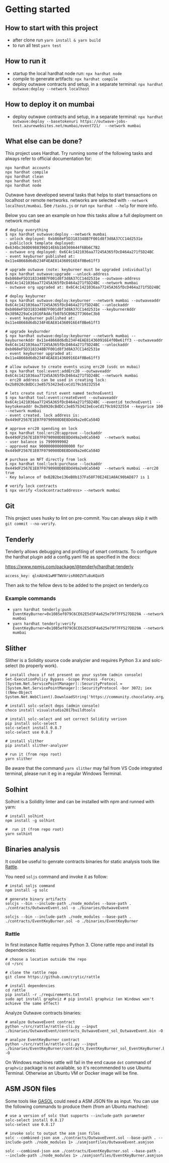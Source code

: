 # Getting started

## How to start with this project

- after clone run `yarn install & yarn build`
- to run all test `yarn test`

## How to run it

- startup the local hardhat node run: `npx hardhat node`
- compile to generate artifacts: `npx hardhat compile`
- deploy outwave contracts and setup, in a separate terminal: `npx hardhat outwave:deploy --network localhost`

## How to deploy it on mumbai

- deploy outwave contracts and setup, in a separate terminal: `npx hardhat outwave:deploy --basetokenuri https://outwave-jobs-test.azurewebsites.net/mumbai/event721/  --network mumbai`

## What else can be done?

This project uses Hardhat.
Try running some of the following tasks and always refer to official documentation for:

```shell
npx hardhat accounts
npx hardhat compile
npx hardhat clean
npx hardhat test
npx hardhat node

```

Outwave have developed several tasks that helps to start transactions on localhost or remote nertworks. networks are selected with `--network localhost/mumbai`.  See `/tasks.js` or run `npx hardhat --help` for more info.

Below you can see an example on how this tasks allow a full deployment on network mumbai

```shell
# deploy everything
$ npx hardhat outwave:deploy --network mumbai
- unlock deployed: 0xb868eF5D3183348B7F001d8f3d8A37CC14d2531e
- publiclock template deployed: 0x634bc360D6988396D14E6b1b0369A44f6Bb6C7B2
- outwave org deployed: 0x6C4c1421036aa77245A365fDcD464a271f5D24BC
- event keyburner published at: 0x11e48668d6db234F4EAE814360916E4f0Be61ff3

# upgrade outwave (note: keyburner must be upgraded individually)
$ npx hardhat outwave:upgrade --unlock-address 0xb868eF5D3183348B7F001d8f3d8A37CC14d2531e --outwave-address 0x6C4c1421036aa77245A365fDcD464a271f5D24BC --network mumbai
- outwave org upgraded at: 0x6C4c1421036aa77245A365fDcD464a271f5D24BC

# deploy keyburner
$ npx hardhat outwave:deploy:keyburner --network mumbai --outwaveaddr 0x6C4c1421036aa77245A365fDcD464a271f5D24BC --unlockaddr 0xb868eF5D3183348B7F001d8f3d8A37CC14d2531e --keyburnerAddr 0x389A229aCe1016FAdAcfb07b5CB96277366eC3b8
- event keyburner published at: 0x11e48668d6db234F4EAE814360916E4f0Be61ff3

# upgrade keyburnder
$ npx hardhat outwave:deploy:keyburner --network mumbai --keyburnerAddr 0x11e48668d6db234F4EAE814360916E4f0Be61ff3 --outwaveaddr 0x6C4c1421036aa77245A365fDcD464a271f5D24BC --unlockaddr 0xb868eF5D3183348B7F001d8f3d8A37CC14d2531e
- event keyburner upgraded at: 0x11e48668d6db234F4EAE814360916E4f0Be61ff3

# allow outwave to create events using erc20 (usdc on mubai)
$ npx hardhat tool:event:addErc20 --outwaveaddr 0x6C4c1421036aa77245A365fDcD464a271f5D24BC --network mumbai
- erc20 address can be used in creating lock: 0x2b8920cBdDCc3e85753423eEceCd179cb9232554

# lets create out first event named technoEvent1
$ npx hardhat tool:event:createEvent --outwaveaddr 0x6C4c1421036aa77245A365fDcD464a271f5D24BC --eventid technoEvent1  --keytokenaddr 0x2b8920cBdDCc3e85753423eEceCd179cb9232554 --keyprice 100  --network mumbai
- event created. lock address is: 0x449dF2567E1E07F0790980D8E8Dd49a2e0Ca584D

# approve erc20 spending on lock
$ npx hardhat tool:erc20:approve --lockaddr 0x449dF2567E1E07F0790980D8E8Dd49a2e0Ca584D  --network mumbai
- user balance is 7999999902
- approved max 9000000000000000 for 0x449dF2567E1E07F0790980D8E8Dd49a2e0Ca584D

# purchase an NFT directly from lock
$ npx hardhat tool:lock:purchase --lockaddr 0x449dF2567E1E07F0790980D8E8Dd49a2e0Ca584D  --network mumbai --erc20 true
- Key balance of 0xB2B2be136eB0b137Fa58F70E24E1A0AC90bAD877 is 1

# verify lock contracts
$ npx verify <lockcontractaddress> --network mumbai  

```

## Git

This project uses husky to lint on pre-commit. You can always skip it with `git commit --no-verify`. 

## Tenderly

Tenderly allows debugging and profiling of smart contracts. To configure the hardhat plugin add a config.yaml file as specified in the docs:

https://www.npmjs.com/package/@tenderly/hardhat-tenderly

`access_key: qlnAUn61wMFTWVXrisR00ZVTu8uKQaV5`

Then ask to the fellow devs to be added to the project on tenderly.co

### Example commands

- `yarn hardhat tenderly:push EventKeyBurner=0x1085ef079C6CE62E5d3F4a625e79f7FF527DD29A --network mumbai`
- `yarn hardhat tenderly:verify EventKeyBurner=0x1085ef079C6CE62E5d3F4a625e79f7FF527DD29A --network mumbai`

## Slither

Slither is a Solidity source code analyzier and requires Python 3.x and solc-select (to properly work).

```shell
# install choco if not present on your system (admin console)
Set-ExecutionPolicy Bypass -Scope Process -Force; [System.Net.ServicePointManager]::SecurityProtocol = [System.Net.ServicePointManager]::SecurityProtocol -bor 3072; iex ((New-Object System.Net.WebClient).DownloadString('https://community.chocolatey.org/install.ps1'))

# install solc-select deps (admin console)
choco install visualstudio2017buildtools

# install solc-select and set correct Solidity verison
pip install solc-select
solc-select install 0.8.7
solc-select use 0.8.7

# install slither
pip install slither-analyzer

# run it (from repo root)
yarn slither
```

Be aware that the command `yarn slither` may fail from VS Code integrated terminal, please run it eg in a regular Windows Terminal.

## Solhint

Solhint is a Solidity linter and can be installed with npm and runned with yarn:

```shell
# install solhint
npm install -g solhint

#  run it (from repo root)
yarn solhint
```

## Binaries analysis

It could be useful to genrate contracts binaries for static analysis tools like [Rattle](https://github.com/crytic/rattle).

You need `soljs` command and invoke it as follow:

```shell
# instal soljs command
npm install -g solc

# generate binary artifacts
solcjs --bin --include-path ./node_modules --base-path . ./contracts/OutwaveEvent.sol -o ./binaries/OutwaveEvent

solcjs --bin --include-path ./node_modules --base-path . ./contracts/EventKeyBurner.sol -o ./binaries/EventKeyBurner
```

### Rattle

In first instance Rattle requires Python 3. Clone rattle repo and install its dependencies:

```shell
# choose a location outside the repo
cd ~/src

# clone the rattle repo
git clone https://github.com/crytic/rattle

# install dependencies
cd rattle
pip install -r ./requirements.txt
sudo apt install graphviz # pip install graphviz (on Windows won't achieve the same effect)
```

Analyze Outwave contracts binaries:

```shell
# analyze OutwaveEvent contract
python ~/src/rattle/rattle-cli.py --input ./binaries/OutwaveEvent/contracts_OutwaveEvent_sol_OutwaveEvent.bin -O

# analyze EventKeyBurner contract
python ~/src/rattle/rattle-cli.py --input ./binaries/EventKeyBurner/contracts_EventKeyBurner_sol_EventKeyBurner.bin -O
```

On Windows machines rattle will fail in the end cause `dot` command of `graphviz` package is not available, so it's recommended to use Ubuntu Terminal.
Otherwise an Ubuntu VM or Docker image will be fine.

## ASM JSON files

Some tools like [GASOL](https://github.com/costa-group/gasol-optimizer) could need a ASM JSON file as input. You can use the following commands to produce them (from an Ubuntu machine):

```shell
# use a version of solc that supports --include-path parameter
solc-select install 0.8.17
solc-select use 0.8.17

# invoke solc to output the asm json files
solc --combined-json asm ./contracts/OutwaveEvent.sol --base-path . --include-path ./node_modules 1> ./asmjsonfiles/OutwaveEvent.asmjson

solc --combined-json asm ./contracts/EventKeyBurner.sol --base-path . --include-path ./node_modules 1> ./asmjsonfiles/EventKeyBurner.asmjson
```
